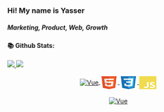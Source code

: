 <h3>Hi! My name is Yasser</h3>
<h4></h4>

<h5>Marketing, Product, Web, Growth</h5>

<h4> 📚 Github Stats: </h4>
<div>
  <a href="[https://github.com/AlianeAmaral](https://github.com/AlianeAmaral)"> 
  <img height="170em" src="https://github-readme-stats.vercel.app/api?username=YasserSE&show_icons=true&theme=tokyonight&include_all_commits=true&count_private=true"/>
  <img height="170em" src="https://github-readme-stats.vercel.app/api/top-langs/?username=YasserSE&layout=compact&langs_count=16&theme=tokyonight"/>
</div>

<br>
  
<div align="center" style="display: inline_block">
  <img align="center" alt="Vue" height="30" width="40" src="https://cdn.jsdelivr.net/gh/devicons/devicon/icons/vuejs/vuejs-original.svg" /> 
  <img align="center" alt="HTML" height="30" width="40" src="https://raw.githubusercontent.com/devicons/devicon/master/icons/html5/html5-original.svg">
  <img align="center" alt="CSS" height="30" width="40" src="https://raw.githubusercontent.com/devicons/devicon/master/icons/css3/css3-original.svg">
  <img align="center" alt="Js" height="30" width="40" src="https://raw.githubusercontent.com/devicons/devicon/master/icons/javascript/javascript-plain.svg">
</div>

<br>

<div align="center" style="display: inline_block">
  <img align="center" alt="Vue" height="100" src="https://media4.giphy.com/media/zOvBKUUEERdNm/giphy.gif?cid=ecf05e47v3rd79ccpmfqt2j4vwivwilicjsepw0si1n3jx28&rid=giphy.gif&ct=g" /> 
</div>

